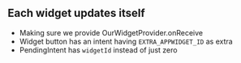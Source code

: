 Each widget updates itself
---------------
- Making sure we provide OurWidgetProvider.onReceive
- Widget button has an intent having `EXTRA_APPWIDGET_ID` as extra
- PendingIntent has `widgetId` instead of just zero

